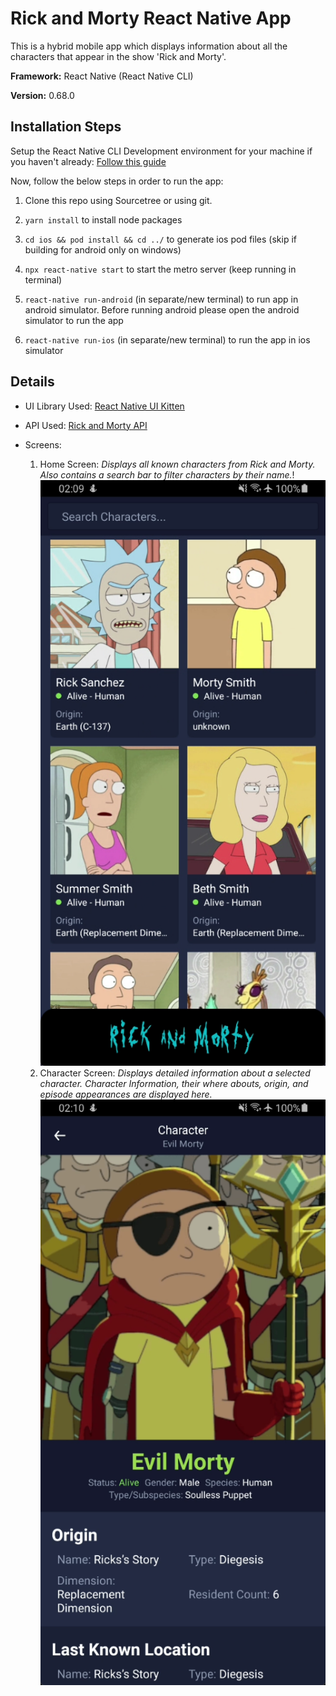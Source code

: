 # Rick and Morty React Native App

This is a hybrid mobile app which displays information about all the characters that appear in the show 'Rick and Morty'.

**Framework:** React Native (React Native CLI)

**Version:** 0.68.0

## Installation Steps

Setup the React Native CLI Development environment for your machine if you haven't already: [Follow this guide](https://reactnative.dev/docs/environment-setup)

Now, follow the below steps in order to run the app:

1. Clone this repo using Sourcetree or using git.

2. `yarn install` to install node packages

3. `cd ios && pod install && cd ../` to generate ios pod files (skip if building for android only on windows)

4. `npx react-native start` to start the metro server (keep running in terminal)

5. `react-native run-android` (in separate/new terminal) to run app in android simulator. Before running android please open the android simulator to run the app

6. `react-native run-ios` (in separate/new terminal) to run the app in ios simulator

## Details

- UI Library Used: [React Native UI Kitten](https://akveo.github.io/react-native-ui-kitten/)

- API Used: [Rick and Morty API](https://rickandmortyapi.com/)

- Screens:
  1. Home Screen: _Displays all known characters from Rick and Morty. Also contains a search bar to filter characters by their name._!
     ![Home Screen SS](./assets/screenshots/home-screen-1.png)
  2. Character Screen: _Displays detailed information about a selected character. Character Information, their where abouts, origin, and episode appearances are displayed here._
     ![Character Screen SS](./assets/screenshots/character-screen-1.png)
